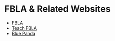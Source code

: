 # FBLA & Related Websites

* [FBLA](https://www.fbla-pbl.org)
* [Teach FBLA](https://www.teachfbla.org/course/overview/)
* [Blue Panda](https://app.gobluepanda.com)
